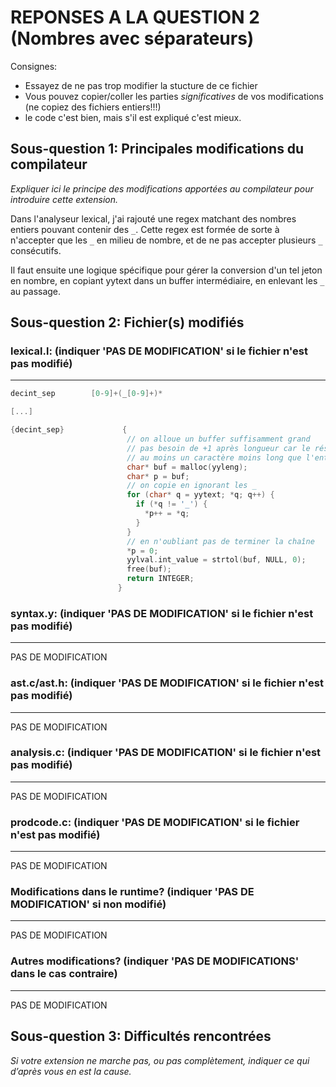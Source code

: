REPONSES A LA QUESTION 2 (Nombres avec séparateurs)
==============================================

Consignes:
  - Essayez de ne pas trop modifier la stucture de ce fichier
  - Vous pouvez copier/coller les parties *significatives* de vos
    modifications (ne copiez des fichiers entiers!!!)
  - le code c'est bien, mais s'il est expliqué c'est mieux.


Sous-question 1: Principales modifications du compilateur
---------------------------------------------------------

*Expliquer ici le principe des modifications apportées au compilateur
pour introduire cette extension.*

Dans l'analyseur lexical, j'ai rajouté une regex matchant des nombres entiers pouvant
contenir des `_`. Cette regex est formée de sorte à n'accepter que les `_` en milieu de 
nombre, et de ne pas accepter plusieurs `_` consécutifs.

Il faut ensuite une logique spécifique pour gérer la conversion d'un tel jeton en nombre,
en copiant yytext dans un buffer intermédiaire, en enlevant les `_` au passage.


Sous-question 2: Fichier(s) modifiés
------------------------------------


### lexical.l: (indiquer 'PAS DE MODIFICATION' si le fichier n'est pas modifié)
_______________________________________________________________________________

```c
decint_sep        [0-9]+(_[0-9]+)*

[...]

{decint_sep}             {
                          // on alloue un buffer suffisamment grand
                          // pas besoin de +1 après longueur car le résultat est de toute façon
                          // au moins un caractère moins long que l'entrée, vu qu'il contient un _
                          char* buf = malloc(yyleng);
                          char* p = buf;
                          // on copie en ignorant les _
                          for (char* q = yytext; *q; q++) {
                            if (*q != '_') {
                              *p++ = *q;
                            }
                          }
                          // en n'oubliant pas de terminer la chaîne
                          *p = 0;
                          yylval.int_value = strtol(buf, NULL, 0);
                          free(buf);
                          return INTEGER;
                        }

```





### syntax.y:  (indiquer 'PAS DE MODIFICATION' si le fichier n'est pas modifié)
_______________________________________________________________________________


PAS DE MODIFICATION




### ast.c/ast.h:  (indiquer 'PAS DE MODIFICATION' si le fichier n'est pas modifié)
_______________________________________________________________________________


PAS DE MODIFICATION




### analysis.c:  (indiquer 'PAS DE MODIFICATION' si le fichier n'est pas modifié)
_______________________________________________________________________________



PAS DE MODIFICATION



### prodcode.c:  (indiquer 'PAS DE MODIFICATION' si le fichier n'est pas modifié)
_______________________________________________________________________________

PAS DE MODIFICATION





### Modifications dans le runtime? (indiquer 'PAS DE MODIFICATION' si non modifié)
_______________________________________________________________________________

PAS DE MODIFICATION





### Autres modifications? (indiquer 'PAS DE MODIFICATIONS' dans le cas contraire)
_______________________________________________________________________________



PAS DE MODIFICATION


Sous-question 3: Difficultés rencontrées
----------------------------------------

*Si votre extension ne marche pas, ou pas complètement, indiquer ce
qui d’après vous en est la cause.*
